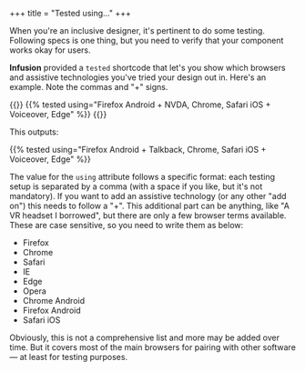 +++
title = "Tested using..."
+++

When you're an inclusive designer, it's pertinent to do some testing. Following specs is one thing, but you need to verify that your component works okay for users.

**Infusion** provided a `tested` shortcode that let's you show which browsers and assistive technologies you've tried your design out in. Here's an example. Note the commas and "+" signs.

{{<codeBlock>}}
&#x7b;{% tested using="Firefox Android + NVDA, Chrome, Safari iOS + Voiceover, Edge" %}}
{{</codeBlock>}}

This outputs:

{{% tested using="Firefox Android + Talkback, Chrome, Safari iOS + Voiceover, Edge" %}}

The value for the `using` attribute follows a specific format: each testing setup is separated by a comma (with a space if you like, but it's not mandatory). If you want to add an assistive technology (or any other "add on") this needs to follow a "+". This additional part can be anything, like "A VR headset I borrowed", but there are only a few browser terms available. These are case sensitive, so you need to write them as below:

* Firefox
* Chrome
* Safari
* IE
* Edge
* Opera
* Chrome Android
* Firefox Android
* Safari iOS

Obviously, this is not a comprehensive list and more may be added over time. But it covers most of the main browsers for pairing with other software — at least for testing purposes.
